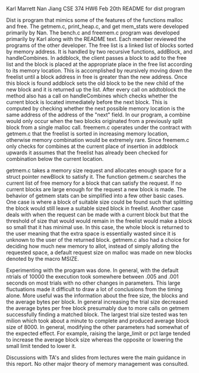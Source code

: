 Karl Marrett
Nan Jiang
CSE 374 HW6
Feb 20th
README for dist program

Dist is program that mimics some of the features of the functions malloc
and free.  The getmem.c, print_heap.c, and get mem_stats were developed
primarily by Nan.  The bench.c and freemem.c program was developed
primarily by Karl along with the README text.  Each member reviewed the
programs of the other developer.  The free list is a linked list of blocks
sorted by memory address.  It is handled by two recursive functions,
addBlock, and handleCombines.  In addblock, the client passes a block to
add to the free list and the block is placed at the appropriate place in
the free list according to its memory location.  This is accomplished by
reursively moving down the freelist until a block address in free is
greater than the new address.  Once this block is found addblock sets the
old block to be the new child of the new block and it is returned up the
list.  After every call on addtoblock the method also has a call on
handleCombines which checks whether the current block is located
immediately before the next block.  This is computed by checking whether
the next possible memory location is the same address of the address of the
"next" field.  In our program, a combine would only occur when the two
blocks originated from a previously split block from a single malloc call.
freemem.c operates under the contract with getmem.c that the freelist is
sorted in increasing memory location, otherwise memory combination would be
extremely rare.  Since freemem.c only checks for combines at the current
place of insertion in addblock upwards it assumes that the freelist has
already been checked for combination below the current location.

getmem.c takes a memory size request and allocates enough space for a
struct pointer newBlock to satisfy it.  The function getmem.c searches the
current list of free memory for a block that can satisfy the request.  If
no current blocks are large enough for the request a new block is made.
The behavior of getmem stats can be simplified into a few other basic
cases.  One case is where a block of suitable size could be found such that
splitting the block would still leave a suitable sized block in freelist.
Another case deals with when the request can be made with a current block
but that the threshold of size that would would remain in the freelist
would make a block so small that it has minimal use.  In this case, the
whole block is returned to the user meaning that the extra space is
essentially wasted since it is unknown to the user of the returned block.
getmem.c also had a choice for deciding how much new memory to allot,
instead of simply alloting the requested space, a default request size on
malloc was made on new blocks denoted by the macro MSIZE.

Experimenting with the program was done. In general, with the default
ntrials of 10000 the execution took somewhere between .005 and .001 seconds
on most trials with no other changes in parameters.   This large
fluctuations made it difficult to draw a lot of conclusions from the timing
alone.  More useful was the information about the free size, the blocks and
the average bytes per block.  In general increasing the trial size
decreased the average bytes per free block presumably due to more calls on
getmem successfully finding a matched block.  The largest trial size tested
was ten milion which took about a minute to complete and produced average
block size of 8000.  In general, modifying the other parameters had
somewhat of the expected effect.  For example, raising the large_limit or
pct large tended to increase the average block size whereas the opposite or
lowering the small limit tended to lower it. 

Discussions with TA's and slides from lectures were the main guidance in
this report.  No other major theory of memory management was consulted.




